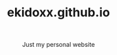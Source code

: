 <h1 align="center">ekidoxx.github.io</h1>

<br />

<p align="center">
	Just my personal website
</p>
